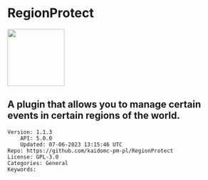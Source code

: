 # RegionProtect
<img src="https://raw.githubusercontent.com/kaidomc-pm-pl/RegionProtect/db48ce82c9826308b1d89f65e78bbbe785f04b90/icon.png" width="128" height="128" />

## A plugin that allows you to manage certain events in certain regions of the world.
```properties
Version: 1.1.3
    API: 5.0.0
    Updated: 07-06-2023 13:15:46 UTC
Repo: https://github.com/kaidomc-pm-pl/RegionProtect
License: GPL-3.0
Categories: General
Keywords: 
```